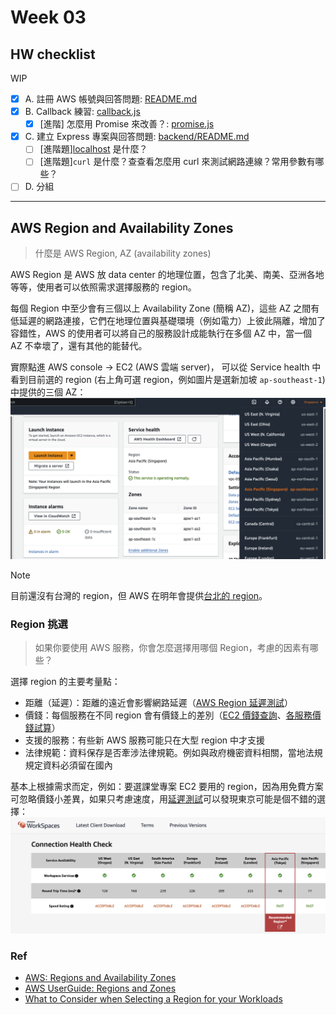 # Week 03

## HW checklist

WIP

- [x] A. 註冊 AWS 帳號與回答問題: [README.md](README.md)
- [x] B. Callback 練習: [callback.js](callback.js)
  - [x] [進階] 怎麼用 Promise 來改善？: [promise.js](promise.js)
- [x] C. 建立 Express 專案與回答問題: [backend/README.md](../backend/README.md)
  - [ ] [進階題][localhost](http://localhost) 是什麼？
  - [ ] [進階題]`curl` 是什麼？查查看怎麼用 curl 來測試網路連線？常用參數有哪些？
- [ ] D. 分組

---

## AWS Region and Availability Zones

> 什麼是 AWS Region, AZ (availability zones)

AWS Region 是 AWS 放 data center 的地理位置，包含了北美、南美、亞洲各地等等，使用者可以依照需求選擇服務的 region。

每個 Region 中至少會有三個以上 Availability Zone (簡稱 AZ)，這些 AZ 之間有低延遲的網路連接，它們在地理位置與基礎環境（例如電力）上彼此隔離，增加了容錯性，AWS 的使用者可以將自己的服務設計成能執行在多個 AZ 中，當一個 AZ 不幸壞了，還有其他的能替代。

實際點進 AWS console -> EC2 (AWS 雲端 server)， 可以從 Service health 中看到目前選的 region (右上角可選 region，例如圖片是選新加坡 `ap-southeast-1`) 中提供的三個 AZ：
![aws zone in Singapore](../attachment/week-03/aws_zone.png)

> [!NOTE]
> 目前還沒有台灣的 region，但 AWS 在明年會提供[台北的 region](https://aws.amazon.com/tw/local/taipei/)。

### Region 挑選

> 如果你要使用 AWS 服務，你會怎麼選擇用哪個 Region，考慮的因素有哪些？

選擇 region 的主要考量點：

- 距離（延遲）：距離的遠近會影響網路延遲（[AWS Region 延遲測試](https://clients.amazonworkspaces.com/Health.html)）
- 價錢：每個服務在不同 region 會有價錢上的差別（[EC2 價錢查詢](https://aws.amazon.com/tw/ec2/pricing/on-demand/#On-Demand_Pricing)、[各服務價錢試算](https://calculator.aws/#/)）
- 支援的服務：有些新 AWS 服務可能只在大型 region 中才支援
- 法律規範：資料保存是否牽涉法律規範。例如與政府機密資料相關，當地法規規定資料必須留在國內

基本上根據需求而定，例如：要選課堂專案 EC2 要用的 region，因為用免費方案可忽略價錢小差異，如果只考慮速度，用[延遲測試](https://clients.amazonworkspaces.com/Health.html)可以發現東京可能是個不錯的選擇：
![Region connection time check](../attachment/week-03/region_time.png)

### Ref

- [AWS: Regions and Availability Zones](https://aws.amazon.com/about-aws/global-infrastructure/regions_az/?nc1=h_ls)
- [AWS UserGuide: Regions and Zones](https://docs.aws.amazon.com/AWSEC2/latest/UserGuide/using-regions-availability-zones.html#concepts-availability-zones)
- [What to Consider when Selecting a Region for your Workloads](https://aws.amazon.com/tw/blogs/architecture/what-to-consider-when-selecting-a-region-for-your-workloads/)
